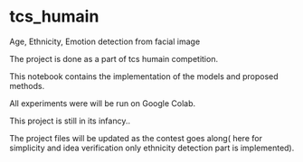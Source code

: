 # tcs_humain
Age, Ethnicity, Emotion detection from facial image


The project is done as a part of tcs humain competition. 
 
 This notebook contains the implementation of the models and proposed methods.
 
 All experiments were will be run on Google Colab.
 
 This project is still in its infancy..
 
 The project files will be updated as the contest goes along( here for simplicity and idea verification only ethnicity detection part is implemented).
